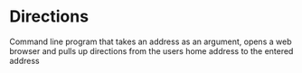 # Directions

Command line program that takes an address as an argument, opens a web browser and pulls up directions from the users home address to the entered address
